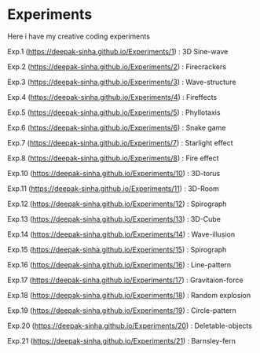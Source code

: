 # Experiments
Here i have my creative coding experiments

Exp.1 (https://deepak-sinha.github.io/Experiments/1) : 3D Sine-wave

Exp.2 (https://deepak-sinha.github.io/Experiments/2) : Firecrackers

Exp.3 (https://deepak-sinha.github.io/Experiments/3) : Wave-structure

Exp.4 (https://deepak-sinha.github.io/Experiments/4) : Fireffects

Exp.5 (https://deepak-sinha.github.io/Experiments/5) : Phyllotaxis

Exp.6 (https://deepak-sinha.github.io/Experiments/6) : Snake game

Exp.7 (https://deepak-sinha.github.io/Experiments/7) : Starlight effect

Exp.8 (https://deepak-sinha.github.io/Experiments/8) : Fire effect

Exp.10 (https://deepak-sinha.github.io/Experiments/10) : 3D-torus

Exp.11 (https://deepak-sinha.github.io/Experiments/11) : 3D-Room

Exp.12 (https://deepak-sinha.github.io/Experiments/12) : Spirograph

Exp.13 (https://deepak-sinha.github.io/Experiments/13) : 3D-Cube

Exp.14 (https://deepak-sinha.github.io/Experiments/14) : Wave-illusion

Exp.15 (https://deepak-sinha.github.io/Experiments/15) : Spirograph

Exp.16 (https://deepak-sinha.github.io/Experiments/16) : Line-pattern

Exp.17 (https://deepak-sinha.github.io/Experiments/17) : Gravitaion-force

Exp.18 (https://deepak-sinha.github.io/Experiments/18) : Random explosion

Exp.19 (https://deepak-sinha.github.io/Experiments/19) : Circle-pattern

Exp.20 (https://deepak-sinha.github.io/Experiments/20) : Deletable-objects

Exp.21 (https://deepak-sinha.github.io/Experiments/21) : Barnsley-fern
